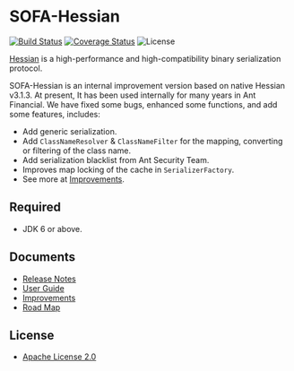 # SOFA-Hessian

[![Build Status](https://github.com/sofastack/sofa-hessian/workflows/build/badge.svg?branch=3.x)](https://github.com/sofastack/sofa-hessian/actions)
[![Coverage Status](https://codecov.io/gh/sofastack/sofa-hessian/branch/master/graph/badge.svg)](https://codecov.io/gh/sofastack/sofa-hessian)
![License](https://img.shields.io/badge/license-Apache--2.0-green.svg)

[Hessian](http://hessian.caucho.com/#Java) is a high-performance and high-compatibility binary serialization protocol.

SOFA-Hessian is an internal improvement version based on native Hessian v3.1.3. At present, It has been used internally for many years in Ant Financial. We have fixed some bugs, enhanced some functions, and add some features, includes: 

- Add generic serialization.
- Add `ClassNameResolver` & `ClassNameFilter` for the mapping, converting or filtering of the class name.
- Add serialization blacklist from Ant Security Team.
- Improves map locking of the cache in `SerializerFactory`.
- See more at [Improvements](https://github.com/sofastack/sofa-hessian/wiki/Improvements).


## Required
 - JDK 6 or above.

## Documents
 - [Release Notes](https://github.com/sofastack/sofa-hessian/wiki/ReleaseNotes)
 - [User Guide](https://github.com/sofastack/sofa-hessian/wiki/UserGuide)
 - [Improvements](https://github.com/sofastack/sofa-hessian/wiki/Improvements)
 - [Road Map](https://github.com/sofastack/sofa-hessian/wiki/RoadMap)

## License
 - [Apache License 2.0](https://github.com/sofastack/sofa-hessian/blob/master/LICENSE)